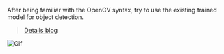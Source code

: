 After being familiar with the OpenCV syntax, try to use the existing trained model for object detection. 

> [Details blog](https://www.notion.so/Object-Detection-d438dcbcb0ef46fa87cd5dc365c19102)

![Gif](https://github.com/KhalilHsu/CCI_YOLO_Object_Detection/blob/main/cfg/ezgif-7-e39a8f009ce6.gif)

